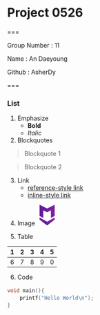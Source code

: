 # Project 0526

===

Group Number : 11

Name : An Daeyoung

Github : AsherDy

===



### List

1. Emphasize
	* **Bold**
	* *Italic*
2. Blockquotes
> Blockquote 1

> Blockquote 2

3. Link
	* [reference-style link][link]
	* [inline-style link](https://www.google.com)

[link]: https://www.google.com

4. Image
![ImageError](https://github.com/adam-p/markdown-here/raw/master/src/common/images/icon48.png "Logo title text 1")


5. Table

| 1 | 2 | 3 | 4 | 5 |
|---|:-:|---|:-:|--:|
| 6 | 7 | 8 | 9 | 0 |



6. Code
```C
void main(){
	printf("Hello World\n");
}
```
